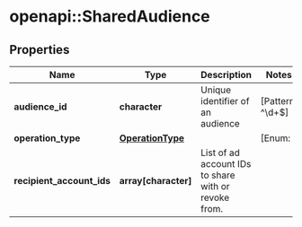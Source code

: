 # openapi::SharedAudience


## Properties
Name | Type | Description | Notes
------------ | ------------- | ------------- | -------------
**audience_id** | **character** | Unique identifier of an audience | [Pattern: ^\\d+$] 
**operation_type** | [**OperationType**](OperationType.md) |  | [Enum: ] 
**recipient_account_ids** | **array[character]** | List of ad account IDs to share with or revoke from. | 


